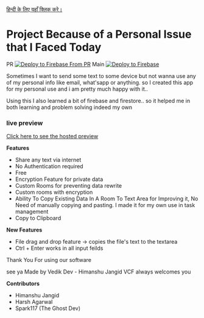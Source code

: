 <a href="./readme-HN.md">हिन्दी के लिए यहाँ क्लिक करे।</a>
# Project Because of a Personal Issue that I Faced Today

PR [![Deploy to Firebase From PR](https://github.com/himanshurajora/ShareMyText/actions/workflows/pr-deploy.yml/badge.svg)](https://github.com/himanshurajora/ShareMyText/actions/workflows/pr-deploy.yml)
Main [![Deploy to Firebase](https://github.com/himanshurajora/ShareMyText/actions/workflows/main.yml/badge.svg)](https://github.com/himanshurajora/ShareMyText/actions/workflows/main.yml)

Sometimes I want to send some text to some device but not wanna use any of my personal info like email, what'sapp or anything.
so I created this app for my personal use and i am pretty much happy with it.. 

Using this I also learned a bit of firebase and firestore.. 
so it helped me in both learning and problem solving indeed my own

### live preview 
<a href="https://somewebshit.web.app">Click here to see the hosted preview</a>

**Features**
- Share any text via internet 
- No Authentication required
- Free
- Encryption Feature for private data
- Custom Rooms for preventing data rewrite
- Custom rooms with encryption
- Ability To Copy Existing Data In A Room To Text Area for Improving it, No Need of manually copying and pasting. I made it for my own use in task management
- Copy to Clipboard


**New Features**
- File drag and drop feature -> copies the file's text to the textarea
- Ctrl + Enter works in all input feilds


Thank You For using our software 

see ya
Made by Vedik Dev - Himanshu Jangid
VCF always welcomes you

**Contributors**
- Himanshu Jangid
- Harsh Agarwal
- Spark117 (The Ghost Dev)
